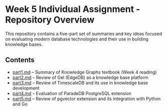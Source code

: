 # Week 5 Individual Assignment - Repository Overview

This repository contains a five-part set of summaries and key ideas focused on evaluating modern database technologies and their use in building knowledge bases. 

## Contents

- [part1.md](part1.md) – Summary of Knowledge Graphs textbook (Week 4 reading)
- [part2.md](part2.md) – Review of Gel (EdgeDB) as a knowledge base platform
- [part3.md](part3.md) – Review of TimescaleDB and its use in knowledge base development
- [part4.md](part4.md) – Evaluation of ParadeDB PostgreSQL extension
- [part5.md](part5.md) – Review of pgvector extension and its integration with Python and Go
